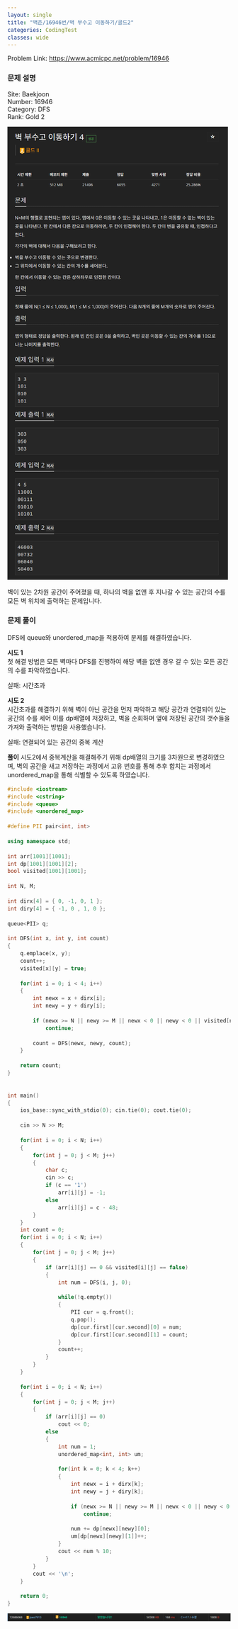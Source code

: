 ```yaml
---
layout: single
title: "백준/16946번/벽 부수고 이동하기/골드2"
categories: CodingTest
classes: wide
---
```


Problem Link: <https://www.acmicpc.net/problem/16946>


### 문제 설명

Site: Baekjoon   
Number: 16946   
Category: DFS   
Rank: Gold 2

![](/assets/images/CodingTest/백준16946번문제.PNG)

벽이 있는 2차원 공간이 주어졌을 때, 하나의 벽을 없앤 후 지나갈 수 있는 공간의 수를 모든 벽 위치에 출력하는 문제입니다.


### 문제 풀이

DFS에 queue와 unordered_map을 적용하여 문제를 해결하였습니다.


**시도 1**   
첫 해결 방법은 모든 벽마다 DFS를 진행하여 해당 벽을 없앤 경우 갈 수 있는 모든 공간의 수를 파악하였습니다.

실패: 시간초과


**시도 2**   
시간초과를 해결하기 위해 벽이 아닌 공간을 먼저 파악하고 해당 공간과 연결되어 있는 공간의 수를 세어 이를 dp배열에 저장하고, 벽을 순회하며 옆에 저장된 공간의 갯수들을 가져와 출력하는 방법을 사용했습니다.   

실패: 연결되어 있는 공간의 중복 계산


**풀이**
시도2에서 중복계산을 해결해주기 위해 dp배열의 크기를 3차원으로 변경하였으며, 벽의 공간을 새고 저장하는 과정에서 고유 번호를 통해 추후 합치는 과정에서 unordered_map을 통해 식별할 수 있도록 하였습니다.


```cpp
#include <iostream>
#include <cstring>
#include <queue>
#include <unordered_map>

#define PII pair<int, int>

using namespace std;

int arr[1001][1001];
int dp[1001][1001][2];
bool visited[1001][1001];

int N, M;

int dirx[4] = { 0, -1, 0, 1 };
int diry[4] = { -1, 0 , 1, 0 };

queue<PII> q;

int DFS(int x, int y, int count)
{
	q.emplace(x, y);
	count++;
	visited[x][y] = true;

	for(int i = 0; i < 4; i++)
	{
		int newx = x + dirx[i];
		int newy = y + diry[i];

		if (newx >= N || newy >= M || newx < 0 || newy < 0 || visited[newx][newy] == true || arr[newx][newy] == -1)
			continue;

		count = DFS(newx, newy, count);
	}

	return count;
}


int main()
{
    ios_base::sync_with_stdio(0); cin.tie(0); cout.tie(0);

    cin >> N >> M;

    for(int i = 0; i < N; i++)
    {
	    for(int j = 0; j < M; j++)
	    {
			char c;
			cin >> c;
			if (c == '1')
				arr[i][j] = -1;
			else
				arr[i][j] = c - 48;
	    }
    }
	int count = 0;
    for(int i = 0; i < N; i++)
    {
	    for(int j = 0; j < M; j++)
	    {
			if (arr[i][j] == 0 && visited[i][j] == false)
			{
				int num = DFS(i, j, 0);

				while(!q.empty())
				{
					PII cur = q.front();
					q.pop();
					dp[cur.first][cur.second][0] = num;
					dp[cur.first][cur.second][1] = count;
				}
				count++;
			}
	    }
    }

	for(int i = 0; i < N; i++)
	{
		for(int j = 0; j < M; j++)
		{
			if (arr[i][j] == 0)
				cout << 0;
			else
			{
				int num = 1;
				unordered_map<int, int> um;

				for(int k = 0; k < 4; k++)
				{
					int newx = i + dirx[k];
					int newy = j + diry[k];

					if (newx >= N || newy >= M || newx < 0 || newy < 0 || arr[newx][newy] == -1 || um[dp[newx][newy][1]] > 0)
						continue;

					num += dp[newx][newy][0];
					um[dp[newx][newy][1]]++;
				}
				cout << num % 10;
			}
		}
		cout << '\n';
	}

    return 0;
}

```

![](/assets/images/CodingTest/백준16946번.PNG)
